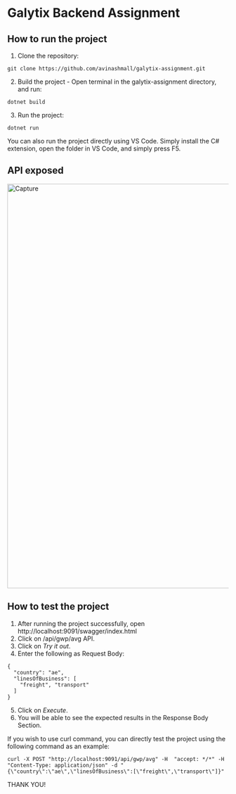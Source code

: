 # Galytix Backend Assignment

## How to run the project

1. Clone the repository:
```
git clone https://github.com/avinashmall/galytix-assignment.git
```
2. Build the project - Open terminal in the galytix-assignment directory, and run:
```
dotnet build
```
3. Run the project:
```
dotnet run
```
You can also run the project directly using VS Code. Simply install the C# extension, open the folder in VS Code, and simply press F5.

## API exposed

<img width="920" alt="Capture" src="https://user-images.githubusercontent.com/93405677/139494519-eac1955c-95b1-4a18-a428-6fcbee6da520.PNG">


## How to test the project

1. After running the project successfully, open http://localhost:9091/swagger/index.html
2. Click on /api/gwp/avg API.
3. Click on *Try it out*.
4. Enter the following as Request Body:
```
{
  "country": "ae",
  "linesOfBusiness": [
    "freight", "transport"
  ]
}
```
5. Click on *Execute*.
6. You will be able to see the expected results in the Response Body Section.

If you wish to use curl command, you can directly test the project using the following command as an example:
```
curl -X POST "http://localhost:9091/api/gwp/avg" -H  "accept: */*" -H  "Content-Type: application/json" -d "{\"country\":\"ae\",\"linesOfBusiness\":[\"freight\",\"transport\"]}"
```

THANK YOU!
